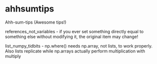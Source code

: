 # ahhsumtips
Ahh-sum-tips (Awesome tips!)

references_not_variables - if you ever set something directly equal to something else without modifying it, the original item may change!

list_numpy_tidbits - np.where() needs np.array, not lists, to work properly. Also  lists replicate while np.arrays actually perform multiplication with multiply
